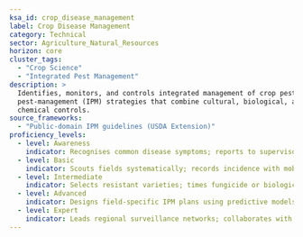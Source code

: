 ```yaml
---
ksa_id: crop_disease_management
label: Crop Disease Management
category: Technical
sector: Agriculture_Natural_Resources
horizon: core
cluster_tags:
  - "Crop Science"
  - "Integrated Pest Management"
description: >
  Identifies, monitors, and controls integrated management of crop pests and diseases using integrated
  pest-management (IPM) strategies that combine cultural, biological, and
  chemical controls.
source_frameworks:
  - "Public-domain IPM guidelines (USDA Extension)"
proficiency_levels:
  - level: Awareness
    indicator: Recognises common disease symptoms; reports to supervisor.
  - level: Basic
    indicator: Scouts fields systematically; records incidence with mobile app.
  - level: Intermediate
    indicator: Selects resistant varieties; times fungicide or biological releases based on threshold data.
  - level: Advanced
    indicator: Designs field-specific IPM plans using predictive models and weather data.
  - level: Expert
    indicator: Leads regional surveillance networks; collaborates with researchers to develop new biocontrol solutions.
---
```

